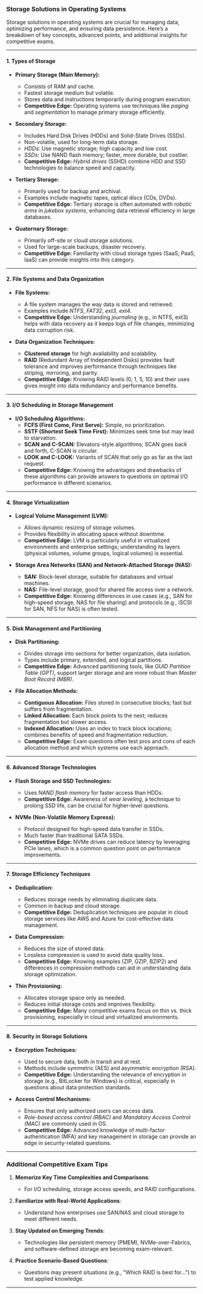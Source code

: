 ### Storage Solutions in Operating Systems

Storage solutions in operating systems are crucial for managing data, optimizing performance, and ensuring data persistence. Here’s a breakdown of key concepts, advanced points, and additional insights for competitive exams.

---

#### 1. **Types of Storage**

   - **Primary Storage (Main Memory):**
     - Consists of RAM and cache.
     - Fastest storage medium but volatile.
     - Stores data and instructions temporarily during program execution.
     - **Competitive Edge:** Operating systems use techniques like *paging* and *segmentation* to manage primary storage efficiently.

   - **Secondary Storage:**
     - Includes Hard Disk Drives (HDDs) and Solid-State Drives (SSDs).
     - Non-volatile, used for long-term data storage.
     - *HDDs*: Use magnetic storage; high capacity and low cost.
     - *SSDs*: Use NAND flash memory; faster, more durable, but costlier.
     - **Competitive Edge:** *Hybrid drives* (SSHD) combine HDD and SSD technologies to balance speed and capacity.

   - **Tertiary Storage:**
     - Primarily used for backup and archival.
     - Examples include magnetic tapes, optical discs (CDs, DVDs).
     - **Competitive Edge:** Tertiary storage is often automated with *robotic arms* in *jukebox systems*, enhancing data retrieval efficiency in large databases.

   - **Quaternary Storage:**
     - Primarily off-site or cloud storage solutions.
     - Used for large-scale backups, disaster recovery.
     - **Competitive Edge:** Familiarity with cloud storage types (SaaS, PaaS, IaaS) can provide insights into this category.

---

#### 2. **File Systems and Data Organization**

   - **File Systems:**
     - A file system manages the way data is stored and retrieved.
     - Examples include *NTFS*, *FAT32*, *ext3*, *ext4*.
     - **Competitive Edge:** Understanding *journaling* (e.g., in NTFS, ext3) helps with data recovery as it keeps logs of file changes, minimizing data corruption risk.

   - **Data Organization Techniques:**
     - **Clustered storage** for high availability and scalability.
     - **RAID** (Redundant Array of Independent Disks) provides fault tolerance and improves performance through techniques like striping, mirroring, and parity.
     - **Competitive Edge:** Knowing RAID levels (0, 1, 5, 10) and their uses gives insight into data redundancy and performance benefits.

---

#### 3. **I/O Scheduling in Storage Management**

   - **I/O Scheduling Algorithms:**
     - **FCFS (First Come, First Serve):** Simple, no prioritization.
     - **SSTF (Shortest Seek Time First):** Minimizes seek time but may lead to starvation.
     - **SCAN and C-SCAN:** Elevators-style algorithms; SCAN goes back and forth, C-SCAN is circular.
     - **LOOK and C-LOOK:** Variants of SCAN that only go as far as the last request.
     - **Competitive Edge:** Knowing the advantages and drawbacks of these algorithms can provide answers to questions on optimal I/O performance in different scenarios.

---

#### 4. **Storage Virtualization**

   - **Logical Volume Management (LVM):**
     - Allows dynamic resizing of storage volumes.
     - Provides flexibility in allocating space without downtime.
     - **Competitive Edge:** LVM is particularly useful in virtualized environments and enterprise settings; understanding its layers (physical volumes, volume groups, logical volumes) is essential.

   - **Storage Area Networks (SAN) and Network-Attached Storage (NAS):**
     - **SAN:** Block-level storage, suitable for databases and virtual machines.
     - **NAS:** File-level storage, good for shared file access over a network.
     - **Competitive Edge:** Knowing differences in use cases (e.g., SAN for high-speed storage, NAS for file sharing) and protocols (e.g., iSCSI for SAN, NFS for NAS) is often tested.

---

#### 5. **Disk Management and Partitioning**

   - **Disk Partitioning:**
     - Divides storage into sections for better organization, data isolation.
     - Types include primary, extended, and logical partitions.
     - **Competitive Edge:** Advanced partitioning tools, like *GUID Partition Table (GPT)*, support larger storage and are more robust than *Master Boot Record (MBR)*.

   - **File Allocation Methods:**
     - **Contiguous Allocation:** Files stored in consecutive blocks; fast but suffers from fragmentation.
     - **Linked Allocation:** Each block points to the next; reduces fragmentation but slower access.
     - **Indexed Allocation:** Uses an index to track block locations; combines benefits of speed and fragmentation reduction.
     - **Competitive Edge:** Exam questions often test pros and cons of each allocation method and which systems use each approach.

---

#### 6. **Advanced Storage Technologies**

   - **Flash Storage and SSD Technologies:**
     - Uses *NAND flash memory* for faster access than HDDs.
     - **Competitive Edge:** Awareness of *wear leveling*, a technique to prolong SSD life, can be crucial for higher-level questions.

   - **NVMe (Non-Volatile Memory Express):**
     - Protocol designed for high-speed data transfer in SSDs.
     - Much faster than traditional SATA SSDs.
     - **Competitive Edge:** NVMe drives can reduce latency by leveraging PCIe lanes, which is a common question point on performance improvements.

---

#### 7. **Storage Efficiency Techniques**

   - **Deduplication:**
     - Reduces storage needs by eliminating duplicate data.
     - Common in backup and cloud storage.
     - **Competitive Edge:** Deduplication techniques are popular in cloud storage services like AWS and Azure for cost-effective data management.

   - **Data Compression:**
     - Reduces the size of stored data.
     - Lossless compression is used to avoid data quality loss.
     - **Competitive Edge:** Knowing examples (ZIP, GZIP, BZIP2) and differences in compression methods can aid in understanding data storage optimization.

   - **Thin Provisioning:**
     - Allocates storage space only as needed.
     - Reduces initial storage costs and improves flexibility.
     - **Competitive Edge:** Many competitive exams focus on thin vs. thick provisioning, especially in cloud and virtualized environments.

---

#### 8. **Security in Storage Solutions**

   - **Encryption Techniques:**
     - Used to secure data, both in transit and at rest.
     - Methods include symmetric (AES) and asymmetric encryption (RSA).
     - **Competitive Edge:** Understanding the relevance of encryption in storage (e.g., BitLocker for Windows) is critical, especially in questions about data protection standards.

   - **Access Control Mechanisms:**
     - Ensures that only authorized users can access data.
     - *Role-based access control (RBAC)* and *Mandatory Access Control (MAC)* are commonly used in OS.
     - **Competitive Edge:** Advanced knowledge of multi-factor authentication (MFA) and key management in storage can provide an edge in security-related questions.

---

### Additional Competitive Exam Tips

1. **Memorize Key Time Complexities and Comparisons**:
   - For I/O scheduling, storage access speeds, and RAID configurations.

2. **Familiarize with Real-World Applications**:
   - Understand how enterprises use SAN/NAS and cloud storage to meet different needs.

3. **Stay Updated on Emerging Trends**:
   - Technologies like persistent memory (PMEM), NVMe-over-Fabrics, and software-defined storage are becoming exam-relevant.

4. **Practice Scenario-Based Questions**:
   - Questions may present situations (e.g., "Which RAID is best for…") to test applied knowledge.

---
